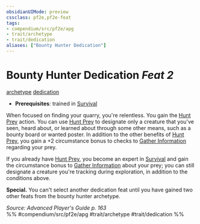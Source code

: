 ```yaml
---
obsidianUIMode: preview
cssclass: pf2e,pf2e-feat
tags:
- compendium/src/pf2e/apg
- trait/archetype
- trait/dedication
aliases: ["Bounty Hunter Dedication"]
---
```

# Bounty Hunter Dedication  *Feat 2*  
[archetype](../../rules/traits/archetype.md)  [dedication](../../rules/traits/dedication.md)  

- **Prerequisites**: trained in [Survival](../skills.md#Survival)

When focused on finding your quarry, you're relentless. You gain the [Hunt Prey](../../rules/actions/hunt-prey.md) action. You can use [Hunt Prey](../../rules/actions/hunt-prey.md) to designate only a creature that you've seen, heard about, or learned about through some other means, such as a bounty board or wanted poster. In addition to the other benefits of [Hunt Prey](../../rules/actions/hunt-prey.md), you gain a +2 circumstance bonus to checks to [Gather Information](../../rules/actions/gather-information.md) regarding your prey.

If you already have [Hunt Prey](../../rules/actions/hunt-prey.md), you become an expert in [Survival](../skills.md#Survival) and gain the circumstance bonus to [Gather Information](../../rules/actions/gather-information.md) about your prey; you can still designate a creature you're tracking during exploration, in addition to the conditions above.

**Special.** You can't select another dedication feat until you have gained two other feats from the bounty hunter archetype.

*Source: Advanced Player's Guide p. 163*  
%% #compendium/src/pf2e/apg #trait/archetype #trait/dedication %%